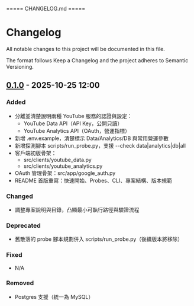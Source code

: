 ===== CHANGELOG.md =====
# Changelog
All notable changes to this project will be documented in this file.

The format follows Keep a Changelog and the project adheres to Semantic Versioning.

## [0.1.0] - 2025-10-25 12:00
### Added
- 分離並清楚說明兩種 YouTube 服務的認證與設定：
  - YouTube Data API（API Key，公開只讀）
  - YouTube Analytics API（OAuth，營運指標）
- 新增 .env.example，清楚標示 Data/Analytics/DB 與常用營運參數
- 新增探測腳本 scripts/run_probe.py，支援 --check data|analytics|db|all
- 客戶端初版骨架：
  - src/clients/youtube_data.py
  - src/clients/youtube_analytics.py
- OAuth 管理骨架：src/app/google_auth.py
- README 首版重寫：快速開始、Probes、CLI、專案結構、版本規範

### Changed
- 調整專案說明與目錄，凸顯最小可執行路徑與驗證流程

### Deprecated
- 舊散落的 probe 腳本規劃併入 scripts/run_probe.py（後續版本將移除）

### Fixed
- N/A

### Removed
- Postgres 支援（統一為 MySQL）

[0.1.0]: https://github.com/Haley-Shen-0213/YouTube_Data_Pipeline/releases/tag/v0.1.0
